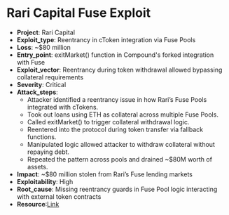 # Rari Capital Fuse Exploit 

- **Project**: Rari Capital
- **Exploit_type**: Reentrancy in cToken integration via Fuse Pools
- **Loss**: ~$80 million
- **Entry_point**: exitMarket() function in Compound's forked integration with Fuse
- **Exploit_vector**: Reentrancy during token withdrawal allowed bypassing collateral requirements
- **Severity**: Critical
- **Attack_steps**:
    - Attacker identified a reentrancy issue in how Rari’s Fuse Pools integrated with cTokens.
    - Took out loans using ETH as collateral across multiple Fuse Pools.
    - Called exitMarket() to trigger collateral withdrawal logic.
    - Reentered into the protocol during token transfer via fallback functions.
    - Manipulated logic allowed attacker to withdraw collateral without repaying debt.
    - Repeated the pattern across pools and drained ~$80M worth of assets.
- **Impact**: ~$80 million stolen from Rari’s Fuse lending markets
- **Exploitability**: High
- **Root_cause**: Missing reentrancy guards in Fuse Pool logic interacting with external token contracts
- **Resource**:[Link](https://www.coindesk.com/business/2022/04/30/defi-lender-rari-capitalfei-loses-80m-in-hack)